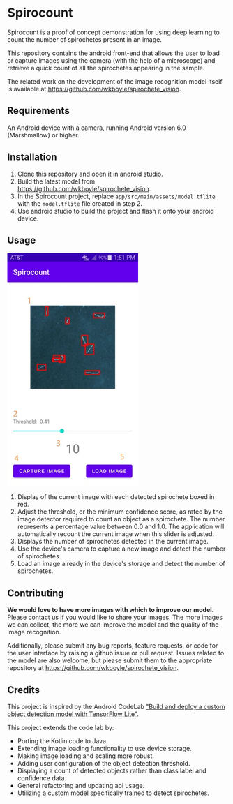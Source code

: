 # Spirocount

Spirocount is a proof of concept demonstration for using deep learning to count the number of
spirochetes present in an image.

This repository contains the android front-end that allows the user to load or capture images
using the camera (with the help of a microscope) and retrieve a quick count of all the spirochetes
appearing in the sample.

The related work on the development of the image recognition model itself is available at <https://github.com/wkboyle/spirochete_vision>.

## Requirements

An Android device with a camera, running Android version 6.0 (Marshmallow) or higher.

## Installation

1. Clone this repository and open it in android studio.
2. Build the latest model from <https://github.com/wkboyle/spirochete_vision>.
3. In the Spirocount project, replace `app/src/main/assets/model.tflite` with the `model.tflite`
   file created in step 2.
4. Use android studio to build the project and flash it onto your android device.

## Usage

![Screenshot](./app/docs/screenshot.jpg)

1. Display of the current image with each detected spirochete boxed in red.
2. Adjust the threshold, or the minimum confidence score, as rated by the image detector required
   to count an object as a spirochete. The number represents a percentage value between 0.0 and 1.0.
   The application will automatically recount the current image when this slider is adjusted.
3. Displays the number of spirochetes detected in the current image.
4. Use the device's camera to capture a new image and detect the number of spirochetes.
5. Load an image already in the device's storage and detect the number of spirochetes.

## Contributing

**We would love to have more images with which to improve our model**. Please contact us if you would
like to share your images. The more images we can collect, the more we can improve the model and
the quality of the image recognition.

Additionally, please submit any bug reports, feature requests, or code for the user interface by
raising a github issue or pull request. Issues related to the model are also welcome, but please
submit them to the appropriate repository at <https://github.com/wkboyle/spirochete_vision>.

## Credits

This project is inspired by the Android CodeLab ["Build and deploy a custom object detection model
with TensorFlow Lite"](https://developers.google.com/codelabs/tflite-object-detection-android#0).

This project extends the code lab by:
* Porting the Kotlin code to Java.
* Extending image loading functionality to use device storage.
* Making image loading and scaling more robust.
* Adding user configuration of the object detection threshold.
* Displaying a count of detected objects rather than class label and confidence data.
* General refactoring and updating api usage.
* Utilizing a custom model specifically trained to detect spirochetes.